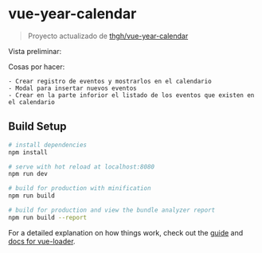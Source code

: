 # vue-year-calendar

> Proyecto actualizado de [thgh/vue-year-calendar](https://github.com/thgh/vue-year-calendar)

Vista preliminar:

[logo]: ./img-vue-calendar/img-vue-year-calendar.png


Cosas por hacer:

    - Crear registro de eventos y mostrarlos en el calendario
    - Modal para insertar nuevos eventos
    - Crear en la parte inforior el listado de los eventos que existen en el calendario

## Build Setup

``` bash
# install dependencies
npm install

# serve with hot reload at localhost:8080
npm run dev

# build for production with minification
npm run build

# build for production and view the bundle analyzer report
npm run build --report

```

For a detailed explanation on how things work, check out the [guide](http://vuejs-templates.github.io/webpack/) and [docs for vue-loader](http://vuejs.github.io/vue-loader).
